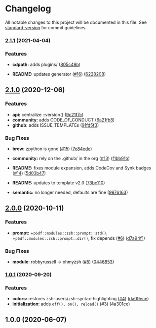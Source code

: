 # Changelog

All notable changes to this project will be documented in this file. See [standard-version](https://github.com/conventional-changelog/standard-version) for commit guidelines.

### [2.1.1](https://github.com/p6m7g8/p6df-zsh/compare/v2.1.0...v2.1.1) (2021-04-04)


### Features

* **cdpath:** adds plugins/ ([805c49b](https://github.com/p6m7g8/p6df-zsh/commit/805c49bd947396c5acc14b198840f55cb33059e2))


* **README:** updates generator ([#16](https://github.com/p6m7g8/p6df-zsh/issues/16)) ([6228208](https://github.com/p6m7g8/p6df-zsh/commit/62282089d436b5e654a13d521c14be972b4813b6))

## [2.1.0](https://github.com/p6m7g8/p6df-zsh/compare/v2.0.0...v2.1.0) (2020-12-06)


### Features

* **api:** centralize ::version() ([9c21f7c](https://github.com/p6m7g8/p6df-zsh/commit/9c21f7c3426c82ed5fc39f5dbdf2dd393d5fa46a))
* **community:** adds CODE_OF_CONDUCT ([6a21fb8](https://github.com/p6m7g8/p6df-zsh/commit/6a21fb86d8924c2bb9dea1c0847ce376488501e7))
* **github:** adds ISSUE_TEMPLATEs ([91fd5f3](https://github.com/p6m7g8/p6df-zsh/commit/91fd5f3ca7962f9acbe3183fe02597da3742d1b8))


### Bug Fixes

* **brew:** zpython is gone ([#15](https://github.com/p6m7g8/p6df-zsh/issues/15)) ([7e84ede](https://github.com/p6m7g8/p6df-zsh/commit/7e84ede7001b5ee4e56d58cfe29c12f6e717070d))


* **community:** rely on the .github/ in the org ([#13](https://github.com/p6m7g8/p6df-zsh/issues/13)) ([f1bb91b](https://github.com/p6m7g8/p6df-zsh/commit/f1bb91b6a50a7d41feec2748ebb702b40416a93e))
* **README:** fixes module expansion, adds CodeCov and Synk badges ([#14](https://github.com/p6m7g8/p6df-zsh/issues/14)) ([5d03b47](https://github.com/p6m7g8/p6df-zsh/commit/5d03b4709d875c5c7485cbe1363cdc81fb0a584b))
* **README:** updates to template v2.0 ([73bc110](https://github.com/p6m7g8/p6df-zsh/commit/73bc1101285e2291ee948085d2064e493dc6ada6))
* **semantic:** no longer needed, defaults are fine ([9976163](https://github.com/p6m7g8/p6df-zsh/commit/9976163c960adbdb3c014c6959a34c7a3374bf74))

## [2.0.0](https://github.com/p6m7g8/p6df-zsh/compare/v1.0.1...v2.0.0) (2020-10-11)


### Features

* **prompt:** +`p6df::modules::zsh::prompt::std()`, +`p6df::modules::zsh::prompt::dir()`, fix depends ([#6](https://github.com/p6m7g8/p6df-zsh/issues/6)) ([d7a94f1](https://github.com/p6m7g8/p6df-zsh/commit/d7a94f11fd67edccef00e90cf897c8a8a2738a9e))


### Bug Fixes

* **module:** robbyrussell -> ohmyzsh ([#5](https://github.com/p6m7g8/p6df-zsh/issues/5)) ([0446853](https://github.com/p6m7g8/p6df-zsh/commit/0446853366bb6b5bc95d2df8fa6de29145f76ef0))

### [1.0.1](https://github.com/p6m7g8/p6df-zsh/compare/v1.0.0...v1.0.1) (2020-09-20)


### Features

* **colors:** restores zsh-users/zsh-syntax-highlighting ([#4](https://github.com/p6m7g8/p6df-zsh/issues/4)) ([da09ece](https://github.com/p6m7g8/p6df-zsh/commit/da09ece120e017618ac93cf59f85ef296399551c))
* **initialization:** adds `off(), on(), reload()` ([#3](https://github.com/p6m7g8/p6df-zsh/issues/3)) ([4a301ce](https://github.com/p6m7g8/p6df-zsh/commit/4a301cef2aeddf52c1a8beafc601b8e540107d84))

## 1.0.0 (2020-06-07)
